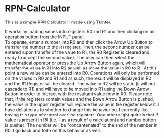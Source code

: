 # RPN-Calculator
This is a simple RPN Calculator I made using Tkinter.


It works by loading values into registers R0 and R1 and then clicking on an operation button from the INPUT panel.  
To operate, enter a number into R0 and then click the Arrow Up Button to transfer the number to the R1 register.  Then, the second number
can be entered (upon transfer of the value to R1, the R0 Register is cleared and ready to accept the second value).  The user can then 
select the mathematical operator or press the Up Arrow Button again, which will transfer the value in R1 into R2 as well as move the value 
in R0 to R1.  At this point a new value can be entered into R0.  Operations will only be performed on the values in R0 and R1 and as such, 
the result will be displayed in R0 and the R1 Register will be cleared.  The value in R2 will be static (it will not cascade to R1) and 
will have to be moved into R1 using the Down Arrow Button in order to interact with the resultant value now in R0.  Please note that, 
if the registers contain values and the Down Arrow Button is pushed, the value in the upper register will replace the value in the register below it.  I have debated as to whether to change this behavior but I currently like having this type of control over the registers. One other slight quirk is that if value is present in R0 (i.e. - as a result of a calculation) and number button is pushed, 
The number will be "concantenated" to the end of the number in R0.  I go back and forth on this behavior as well.
